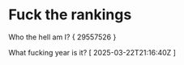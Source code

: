 # Fuck the rankings

Who the hell am I?
{ 29557526 }

What fucking year is it?
[ 2025-03-22T21:16:40Z ]

